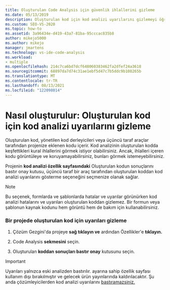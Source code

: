 ```yaml
---
title: Oluşturulan Code Analysis için güvenlik ihlallerini gizleme
ms.date: 05/13/2019
description: Oluşturulan kod için kod analizi uyarılarını gizlemeyi öğrenin. Oluşturulan kodla ilgili Visual Studio eski analiz uyarılarını görüntülemesini önlemeye bakın.
ms.custom: SEO-VS-2020
ms.topic: how-to
ms.assetid: 3a96434e-d419-43a7-81ba-95cccac835b8
author: mikejo5000
ms.author: mikejo
manager: jmartens
ms.technology: vs-ide-code-analysis
ms.workload:
- multiple
ms.openlocfilehash: 214c7ca6bd7dcf648060383462fa2dfef24a3618
ms.sourcegitcommit: 68897da7d74c31ae1ebf5d47c7b5ddc9b108265b
ms.translationtype: MT
ms.contentlocale: tr-TR
ms.lasthandoff: 08/13/2021
ms.locfileid: "122098014"
---
```

# <a name="how-to-suppress-code-analysis-warnings-for-generated-code"></a>Nasıl oluşturulur: Oluşturulan kod için kod analizi uyarılarını gizleme

Oluşturulan kod, yönetilen kod derleyicileri veya üçüncü taraf araçlar tarafından projenize eklenen kodu içerir. Kod analizinin oluşturulan kodda keşfettikleri kural ihlallerini görmek istiyor olabilirsiniz. Ancak, ihlalleri içeren kodu görüntüleye ve koruyamayabilirsiniz, bunları görmek istemeyebilirsiniz.

Projenin **kod analizi özellik sayfasındaki** Oluşturulan kodun sonuçlarını bastır onay kutusu, üçüncü taraf bir araç tarafından oluşturulan koddan kod analizi uyarılarını gösterme seçeneğini seçmenize olanak sağlar.

> [!NOTE]
> Bu seçenek, formlarda ve şablonlarda hatalar ve uyarılar görünürken kod analizi hatalarını ve uyarıları oluşturulan koddan gizlemez. Bir formun veya şablonun kaynak kodunu hem görüntü hem de bakım için kullanabilirsiniz.

### <a name="to-suppress-warnings-for-generated-code-in-a-project"></a>Bir projede oluşturulan kod için uyarıları gizleme

1. Çözüm Gezgini'da projeye **sağ tıklayın ve** ardından Özellikler'e **tıklayın.**

2. Code Analysis **sekmesini** seçin.

3. Oluşturulan **koddan sonuçları bastır onay** kutusunu seçin.

> [!IMPORTANT]
> Uyarıları yalnızca eski analizden bastırılır. ayarına sahip özellik sayfası kullanım dışı bırakılmıştır ve gelecek ürün yayınlarında kaldırılacaktır. Şu anda çözümleyicilerden kod analizi uyarılarını [bastıramazsiniz.](roslyn-analyzers-overview.md)
